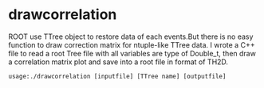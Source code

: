 # drawcorrelation

ROOT use TTree object to restore data of each events.But there is no easy function to draw correction matrix for ntuple-like TTree data. I wrote a C++ file to read a root Tree file with all variables are type of Double_t, then draw a correlation matrix plot and save into a root file in format of TH2D.
```{bash}
usage:./drawcorrelation [inputfile] [TTree name] [outputfile]
```
